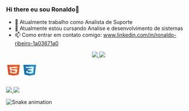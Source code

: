 ### Hi there eu sou Ronaldo👋




- 🔭 Atualmente trabalho como Analista de Suporte
- 🌱 Atualmente estou cursando Analise e desenvolvimento de sistemas
- 📫 Como entrar em contato comigo: www.linkedin.com/in/ronaldo-ribeiro-1a03671a0

<div align="center">
  <a href="https://github.com/Ribeirohc">
    <img height="180em" src="https://github-readme-stats.vercel.app/api?username=Ribeirohc&show_icons=true&theme=dracula&include_all_commits=true" />
    <img height="180em" src="https://github-readme-stats.vercel.app/api/top-langs/?username=Ribeirohc&layout=compact&langs_count=7&theme=dracula" />
  </a>
</div>

<div style="display: inline_block"><br>
  <img align="center" alt="Dev-HTML" height="30" width="40" src="https://raw.githubusercontent.com/devicons/devicon/master/icons/html5/html5-original.svg" />
  <img align="center" alt="Dev-CSS" height="30" width="40" src="https://raw.githubusercontent.com/devicons/devicon/master/icons/css3/css3-original.svg" />
  
</div>

##

<div>

  <a href="https://www.instagram.com/ribeiro.http/" target="_blank">
    <img src="https://img.shields.io/badge/-Instagram-%23E4405F?style=for-the-badge&logo=instagram&logoColor=white" />
  </a>
 
  <a href="www.linkedin.com/in/ronaldo-ribeiro-1a03671a0" target="_blank">
    <img src="https://img.shields.io/badge/-LinkedIn-%230077B5?style=for-the-badge&logo=linkedin&logoColor=white" />
  </a>
</div>

![Snake animation](https://github.com/Ribeirohc/Ribeirohc/blob/output/github-contribution-grid-snake.svg)


